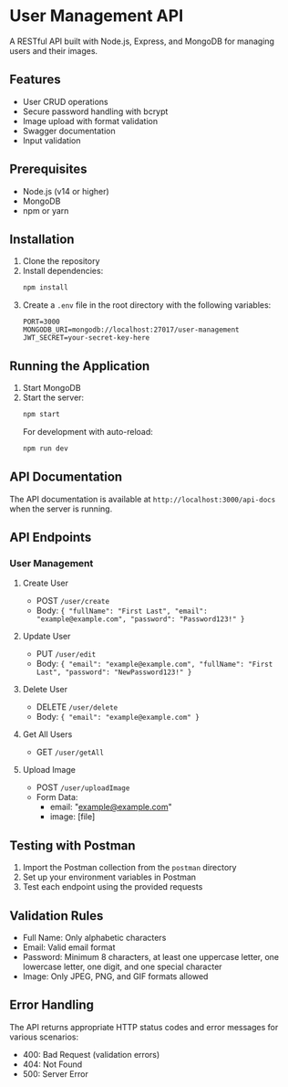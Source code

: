 # User Management API

A RESTful API built with Node.js, Express, and MongoDB for managing users and their images.

## Features

- User CRUD operations
- Secure password handling with bcrypt
- Image upload with format validation
- Swagger documentation
- Input validation

## Prerequisites

- Node.js (v14 or higher)
- MongoDB
- npm or yarn

## Installation

1. Clone the repository
2. Install dependencies:
   ```bash
   npm install
   ```
3. Create a `.env` file in the root directory with the following variables:
   ```
   PORT=3000
   MONGODB_URI=mongodb://localhost:27017/user-management
   JWT_SECRET=your-secret-key-here
   ```

## Running the Application

1. Start MongoDB
2. Start the server:
   ```bash
   npm start
   ```
   For development with auto-reload:
   ```bash
   npm run dev
   ```

## API Documentation

The API documentation is available at `http://localhost:3000/api-docs` when the server is running.

## API Endpoints

### User Management

1. Create User

   - POST `/user/create`
   - Body: `{ "fullName": "First Last", "email": "example@example.com", "password": "Password123!" }`

2. Update User

   - PUT `/user/edit`
   - Body: `{ "email": "example@example.com", "fullName": "First Last", "password": "NewPassword123!" }`

3. Delete User

   - DELETE `/user/delete`
   - Body: `{ "email": "example@example.com" }`

4. Get All Users

   - GET `/user/getAll`

5. Upload Image
   - POST `/user/uploadImage`
   - Form Data:
     - email: "example@example.com"
     - image: [file]

## Testing with Postman

1. Import the Postman collection from the `postman` directory
2. Set up your environment variables in Postman
3. Test each endpoint using the provided requests

## Validation Rules

- Full Name: Only alphabetic characters
- Email: Valid email format
- Password: Minimum 8 characters, at least one uppercase letter, one lowercase letter, one digit, and one special character
- Image: Only JPEG, PNG, and GIF formats allowed

## Error Handling

The API returns appropriate HTTP status codes and error messages for various scenarios:

- 400: Bad Request (validation errors)
- 404: Not Found
- 500: Server Error
